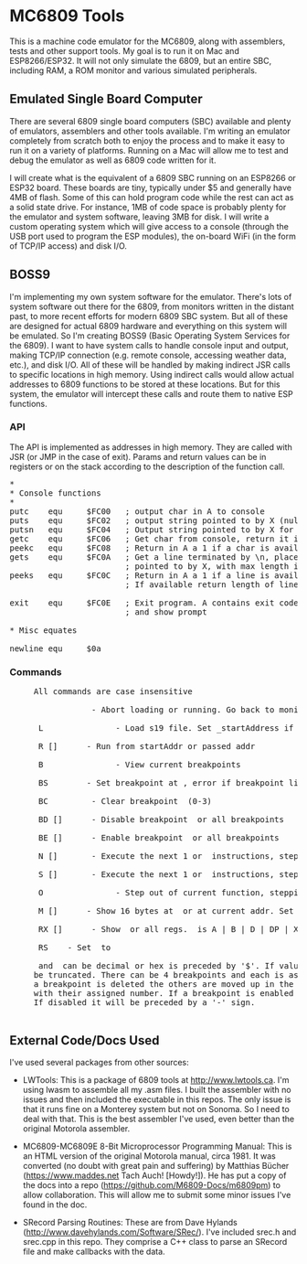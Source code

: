 # MC6809 Tools

This is a machine code emulator for the MC6809, along with assemblers, tests and other support tools. My goal is to run it on Mac and ESP8266/ESP32. It will not only simulate the 6809, but an entire SBC, including RAM, a ROM monitor and various simulated peripherals.

## Emulated Single Board Computer

There are several 6809 single board computers (SBC) available and plenty of emulators, assemblers and other tools available. I'm writing an emulator completely from scratch both to enjoy the process and to make it easy to run it on a variety of platforms. Running on a Mac will allow me to test and debug the emulator as well as 6809 code written for it.

I will create what is the equivalent of a 6809 SBC running on an ESP8266 or ESP32 board. These boards are tiny, typically under $5 and generally have 4MB of flash. Some of this can hold program code while the rest can act as a solid state drive. For instance, 1MB of code space is probably plenty for the emulator and system software, leaving 3MB for disk. I will write a custom operating system which will give access to a console (through the USB port used to program the ESP modules), the on-board WiFi (in the form of TCP/IP access) and disk I/O.

## BOSS9

I'm implementing my own system software for the emulator. There's lots of system software out there for the 6809, from monitors written in the distant past, to more recent efforts for modern 6809 SBC system. But all of these are designed for actual 6809 hardware and everything on this system will be emulated. So I'm creating BOSS9 (Basic Operating System Services for the 6809). I want to have system calls to handle console input and output, making TCP/IP connection (e.g. remote console, accessing weather data, etc.), and disk I/O. All of these will be handled by making indirect JSR calls to specific locations in high memory. Using indirect calls would allow actual addresses to 6809 functions to be stored at these locations. But for this system, the emulator will intercept these calls and route them to native ESP functions.

### API

The API is implemented as addresses in high memory. They are called with JSR (or JMP in the case of exit). Params and return values can be in registers or on the stack according to the description of the function call.

<pre>
*
* Console functions
*
putc    equ     $FC00   ; output char in A to console
puts    equ     $FC02   ; output string pointed to by X (null terminated)
putsn   equ     $FC04   ; Output string pointed to by X for length in Y
getc    equ     $FC06   ; Get char from console, return it in A
peekc   equ     $FC08   ; Return in A a 1 if a char is available and 0 otherwise
gets    equ     $FC0A   ; Get a line terminated by \n, place in buffer
                        ; pointed to by X, with max length in Y
peeks   equ     $FC0C   ; Return in A a 1 if a line is available and 0 otherwise.
                        ; If available return length of line in Y

exit    equ     $FC0E   ; Exit program. A contains exit code. If active, enter monitor
                        ; and show prompt

* Misc equates

newline equ     $0a  
</pre>

### Commands

<pre>
     All commands are case insensitive

      <ESC>           - Abort loading or running. Go back to monitor

      L               - Load s19 file. Set _startAddress if successful

      R [<addr>]      - Run from startAddr or passed addr

      B               - View current breakpoints

      BS <addr>       - Set breakpoint at <addr>, error if breakpoint list is full

      BC <num>        - Clear breakpoint <num> (0-3)

      BD [<num>]      - Disable breakpoint <num> or all breakpoints

      BE [<num>]      - Enable breakpoint <num> or all breakpoints

      N [<num>]       - Execute the next 1 or <num> instructions, stepping over BSR and JSR

      S [<num>]       - Execute the next 1 or <num> instructions, stepping into BSR and JSR

      O               - Step out of current function, stepping over any JSR or BSR instructions

      M [<addr>]      - Show 16 bytes at <addr> or at current addr. Set current addr to <addr> + 16

      RX [<reg>]      - Show <reg> or all regs. <reg> is A | B | D | DP | X | Y | U | S | PC

      RS <reg> <val>  - Set <reg> to <val>

     <addr> and <val> can be decimal or hex is preceded by '$'. If value is too large it will
     be truncated. There can be 4 breakpoints and each is assigned a number from 0 to 3. when
     a breakpoint is deleted the others are moved up in the list. 'B' lists the breakpoints
     with their assigned number. If a breakpoint is enabled it will be prededed by a '+' sign.
     If disabled it will be preceded by a '-' sign.

</pre>

## External Code/Docs Used

I've used several packages from other sources:

- LWTools: This is a package of 6809 tools at http://www.lwtools.ca. I'm using lwasm to assemble all my .asm files. I built the assembler with no issues and then included the executable in this repos. The only issue is that it runs fine on a Monterey system but not on Sonoma. So I need to deal with that. This is the best assembler I've used, even better than the original Motorola assembler.

- MC6809-MC6809E 8-Bit Microprocessor Programming Manual: This is an HTML version of the original Motorola manual, circa 1981. It was converted (no doubt with great pain and suffering) by Matthias Bücher (https://www.maddes.net Tach Auch! [Howdy!]). He has put a copy of the docs into a repo (https://github.com/M6809-Docs/m6809pm) to allow collaboration. This will allow me to submit some minor issues I've found in the doc.

- SRecord Parsing Routines: These are from Dave Hylands (http://www.davehylands.com/Software/SRec/). I've included srec.h and srec.cpp in this repo. They comprise a C++ class to parse an SRecord file and make callbacks with the data.
